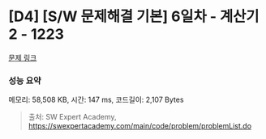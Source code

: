 # [D4] [S/W 문제해결 기본] 6일차 - 계산기2 - 1223 

[문제 링크](https://swexpertacademy.com/main/code/problem/problemDetail.do?contestProbId=AV14nnAaAFACFAYD) 

### 성능 요약

메모리: 58,508 KB, 시간: 147 ms, 코드길이: 2,107 Bytes



> 출처: SW Expert Academy, https://swexpertacademy.com/main/code/problem/problemList.do